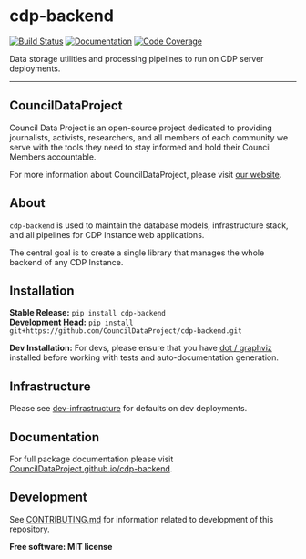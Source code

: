 # cdp-backend

[![Build Status](https://github.com/CouncilDataProject/cdp-backend/workflows/Build/badge.svg)](https://github.com/CouncilDataProject/cdp-backend/actions)
[![Documentation](https://github.com/CouncilDataProject/cdp-backend/workflows/Documentation/badge.svg)](https://CouncilDataProject.github.io/cdp-backend)
[![Code Coverage](https://codecov.io/gh/CouncilDataProject/cdp-backend/branch/main/graph/badge.svg)](https://codecov.io/gh/CouncilDataProject/cdp-backend)

Data storage utilities and processing pipelines to run on CDP server deployments.

---

## CouncilDataProject

Council Data Project is an open-source project dedicated to providing journalists,
activists, researchers, and all members of each community we serve with the tools they
need to stay informed and hold their Council Members accountable.

For more information about CouncilDataProject, please visit
[our website](https://councildataproject.github.io/).

## About

`cdp-backend` is used to maintain the database models, infrastructure stack, and
all pipelines for CDP Instance web applications.

The central goal is to create a single library that manages the whole backend
of any CDP Instance.

## Installation

**Stable Release:** `pip install cdp-backend`<br>
**Development Head:** `pip install git+https://github.com/CouncilDataProject/cdp-backend.git`<br>

**Dev Installation:**
For devs, please ensure that you have [dot / graphviz](https://graphviz.org/download/)
installed before working with tests and auto-documentation generation.

## Infrastructure

Please see [dev-infrastructure](./dev-infrastructure) for defaults on dev deployments.

## Documentation

For full package documentation please visit
[CouncilDataProject.github.io/cdp-backend](https://CouncilDataProject.github.io/cdp-backend).

## Development

See [CONTRIBUTING.md](CONTRIBUTING.md) for information related to development of this
repository.

**Free software: MIT license**
